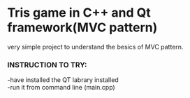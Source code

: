 # Tris game in C++ and Qt framework(MVC pattern)
very simple project to understand the besics of MVC pattern.
### INSTRUCTION TO TRY:<br>
-have installed the QT labrary installed<br> 
-run it from command line (main.cpp)
